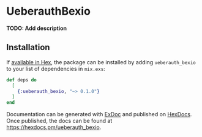 # UeberauthBexio

**TODO: Add description**

## Installation

If [available in Hex](https://hex.pm/docs/publish), the package can be installed
by adding `ueberauth_bexio` to your list of dependencies in `mix.exs`:

```elixir
def deps do
  [
    {:ueberauth_bexio, "~> 0.1.0"}
  ]
end
```

Documentation can be generated with [ExDoc](https://github.com/elixir-lang/ex_doc)
and published on [HexDocs](https://hexdocs.pm). Once published, the docs can
be found at <https://hexdocs.pm/ueberauth_bexio>.

